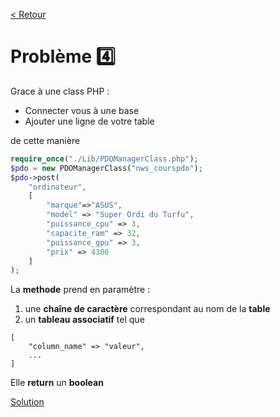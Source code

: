[< Retour](../README.md)
# Problème 4️⃣

Grace à une class PHP :
- Connecter vous à une base
- Ajouter une ligne de votre table

de cette manière

```php
require_once("./Lib/PDOManagerClass.php");
$pdo = new PDOManagerClass("nws_courspdo");
$pdo->post(
    "ordinateur", 
    [
        "marque"=>"ASUS",
        "model" => "Super Ordi du Turfu",
        "puissance_cpu" => 3,
        "capacite_ram" => 32,
        "puissance_gpu" => 3,
        "prix" => 4300
    ]
);
```

La __methode__ prend en paramètre : 
1. une __chaîne de caractère__ correspondant au nom de la __table__
2. un __tableau associatif__ tel que
```
[
    "column_name" => "valeur",
    ...
]
```

Elle __return__ un __boolean__

[Solution](./Solutions/4%20-%20Post_solution.md)